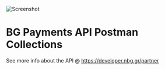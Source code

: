 ![Screenshot](https://developer.nbg.gr/api.gateway/publicportal/sites/default/files/2018-11/black_logo.jpg) 

# BG Payments API Postman Collections

See more info about the API @ https://developer.nbg.gr/partner

